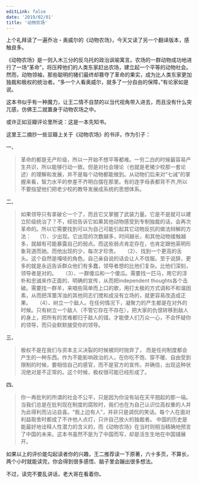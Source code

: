 ```yaml
---
editLink: false
date: '2019/02/01'
title: '动物农场'
---
```


<ActicleMeta/>

上个礼拜读了一遍乔冶・奥威尔的《动物农场》，今天又读了另一个翻译版本，感触良多。

《动物农场》是一则入木三分的反乌托的政治讽喻寓言。农场的一群动物成功地进行了一场“革命”，将压榨他们的人类东家赶出农场，建立起一个平等的动物社会。然而，动物领袖，那些聪明的猪们最终却篡夺了革命的果实，成为比人类东家更加独裁和极权的统治者。“多一个人看奥威尔，就多了一分自由的保障，”有论家如是说。

这本书似乎有一种魔力，让王二情不自禁的以当代视角带入进去，而且没有什么突兀感，仿佛王二就置身于动物农场之中。

或许正如豆瓣评论里所说：这是一本先知书。

这里王二摘抄一些豆瓣上关于《动物农场》的书评，作为引子：

一、
> 革命的都是无产阶级，所以一开始不想平等都难。一穷二白的时候最容易产生共识，所以能够行动一致。但是对社会理论（也就是老猪少校那一套论述）的理解和发展，并不是每个动物都能做到。从动物们后来对“七诫”的掌握来看，智力水平的参差不齐明白摆在那里。有的连字母表都背不齐,所以不要指望他们把老少校的教导发展成系统的思想体系。

二、
> 如果领导只有拿破仑一个了，而且它又掌握了武装力量。它是不是就可以建立阶级统治了？不，经验告诉它如果其他动物感受到专制独裁的话，会再次革命的。所以它需要找到可以为自己可能引起其它动物反抗的做法辩解的方法：
   （1）、少出现。它出现的次数越多，时间越长，和其他动物接触越多，就越有可能暴露自己的弱点。而这些弱点肯定存在，也肯定跟他英明形象背道而驰。而他出现的少，每次才珍贵。
   （2）、找到一个更高的舌头。这个自然是嘎吱的角色。自己亲自说的话会让人不信服。至于说辞，更多的就是永远告诉群众他们有多蠢，领导者想的比他们复杂。比他们深刻，领导者是对的。
   （3）、一群傻瓜和一个傻瓜。需要找一匹马，用它的淳朴和忠诚来作正面的、明确的宣传，从而把independent thoughts各个击破。需要找一群羊，来唱些简单而上口的歌，用打太极的方式调和不和谐因素，从而把浑噩浑浊的其他同志们搅和成没有立场的，就更容易改造成正果。
   （4）、树立一个敌人。在任何情况下，凝聚力的产生都是在对外的时候。只有树立一个敌人（不管它存在不存在），把大家的仇恨转移到敌人的身上，把所有的苦难都归于敌人的错。才能使人们万众一心，不会怀疑你的领导，而只会默默接受你的领导。

三、
> 极权不是在我们与资本主义决裂的时候被同时抛弃了， 而是任何制度都会产生的一种东西。作为不能影响政治的人，在你吃不饱、穿不暖、自由受到限制的时候，要相信自己的感官，而不是官方的宣传。并确信，出现这种状况绝对是不正常的。这个时候，极权很可能已经形成了。

四、
> 你一再批判的所谓的社会不公平，只是因为你没有站在天平翘起的那一端。当我们总是在批判现在制度的腐败时，我们也在为自己认识位高权重的人并为此得利而沾沾自喜。“我上边有人”，并非只是调侃的笑话。每个人在面对利益取舍时都成了不许他人点灯，只许自己放火的独裁者。
    中国的历史是能最好地诠释人性潜力的含义的，而《动物农场》在当时则相当精确地预言了中国的未来。这本书虽然不是为了中国而写，却是活生生地在中国铺展开。



如果以上的评价能勾起读者你的兴趣，王二推荐读一下原著，六十多页，不算长，两个小时就能读完，你会得到很多感悟、脑子里会蹦出很多想法。

不过，读完不要乱讲话，老大哥在看着你。

